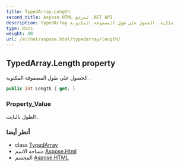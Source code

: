 ```yaml
---
title: TypedArray.Length
second_title: Aspose.HTML لمرجع .NET API
description: TypedArray ملكية. الحصول على طول المصفوفة المكتوبة .
type: docs
weight: 40
url: /ar/net/aspose.html/typedarray/length/
---
```

## TypedArray.Length property

الحصول على طول المصفوفة المكتوبة .

```csharp
public int Length { get; }
```

### Property_Value

الطول بالبايت .

### أنظر أيضا

* class [TypedArray](../)
* مساحة الاسم [Aspose.Html](../../typedarray/)
* المجسم [Aspose.HTML](../../../)


